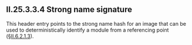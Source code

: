 ## II.25.3.3.4 Strong name signature

This header entry points to the strong name hash for an image that can be used to deterministically identify a module from a referencing point (§[II.6.2.1.3](ii.6.2.1.3-originators-public-key.md)).

